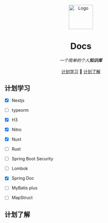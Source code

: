 <p align="center">
  <a href="https://github.com/xjuunn/docs/">
    <img src="https://raw.githubusercontent.com/xjuunn/Minecraft-Texture/main/%E8%B4%B4%E5%9B%BE/item/ico/writable_book.ico" alt="Logo" width="80" height="80">
  </a>
  <h1 align="center">Docs</h3>
  <div align="center">
    <i> 一个简单的个人<b>知识库</b></i> <br/> <br/>
    <a href='#计划学习'>计划学习</a> 📅 <a href='#计划了解'>计划了解</a>
  </div>


## 计划学习




*   [x] Nestjs
*   [ ] typeorm
*   [x] H3
*   [x] Nitro
*   [x] Nuxt
*   [ ] Rust
*   [ ] Spring Boot Security
*   [ ] Lombok
*   [x] Spring Doc
*   [ ] MyBatis plus
*   [ ] MapStruct



## 计划了解

